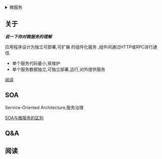<details>
<summary>微服务</summary>
<!-- TOC -->

- [关于](#关于)
- [SOA](#soa)
- [Q&A](#qa)
- [阅读](#阅读)

<!-- /TOC -->
</details>

## 关于

***说一下你对微服务的理解***

应用程序设计为独立可部署,可扩展 的组件化服务 ,组件间通过HTTP或RPC进行通信.

* 单个服务代码量小,易维护
* 单个服务数据独立,可独立部署,运行,对外提供服务

[阅读](https://blog.csdn.net/kde/article/details/51817622)

## SOA

Service-Oriented Architecture,服务治理

[SOA与微服务的区别](https://www.cnblogs.com/ynuo/p/5913955.html)

## Q&A

## 阅读



